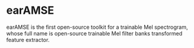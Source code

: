 # earAMSE
earAMSE is the first open-source toolkit for a trainable Mel spectrogram, whose full name is open-source trainable Mel filter banks transformed feature extractor.
